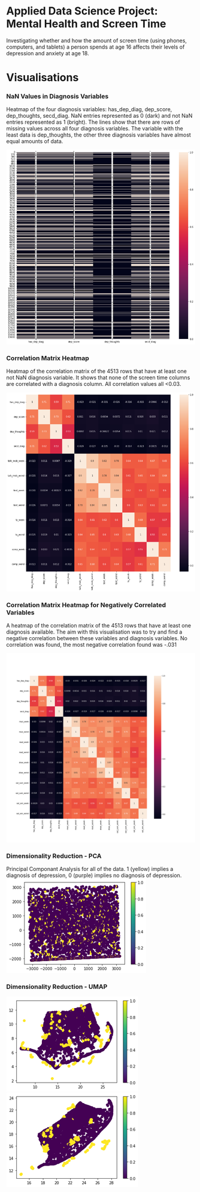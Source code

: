 # Applied Data Science Project: Mental Health and Screen Time
Investigating whether and how the amount of screen time (using phones, computers, and tablets) a person spends at age 16 
affects their levels of depression and anxiety at age 18.

# Visualisations

### NaN Values in Diagnosis Variables <a name="nan-in-diag"></a>

Heatmap of the four diagnosis variables: has_dep_diag, dep_score, dep_thoughts, secd_diag.
NaN entries represented as 0 (dark) and not NaN entries represented as 1 (bright). 
The lines show that there are rows of missing values across all four diagnosis variables. 
The variable with the least data is dep_thoughts, the other three diagnosis variables have almost equal amounts of data.

![NaN vs not NaN entries fo diagnosis variables](https://github.com/phillipSloan/applied-data-science/blob/main/images/nan-diagnosis-heatmap.png?raw=true)

### Correlation Matrix Heatmap
<a href="#correlation-matrix-heatmap"></a>

Heatmap of the correlation matrix of the 4513 rows that have at least one not NaN diagnosis variable. 
It shows that none of the screen time columns are correlated with a diagnosis column.
All correlation values all <0.03.


![Correlation Matrix Heatmap showing no correlation between mental health and screen time](https://github.com/phillipSloan/applied-data-science/blob/main/images/correlation-matrix-heatmap.png?raw=true)


### Correlation Matrix Heatmap for Negatively Correlated Variables <a name="neg_correlation_matrix_heatmap"></a>
A heatmap of the correlation matrix of the 4513 rows that have at least one diagnosis available.
The aim with this visualisation was to try and find a negative correlation between these variables and diagnosis variables. No correlation was found, the most negative correlation found was -.031

![Correlation Matrix Heatmap showing no correlation between mental health and variables thought to positively affect a childs mental health](https://github.com/phillipSloan/applied-data-science/blob/main/images/neg-correlation-matrix.png?raw=true)

### Dimensionality Reduction - PCA <a name="PCA"></a>
Principal Componant Analysis for all of the data. 1 (yellow) implies a diagnosis of depression, 0 (purple) implies no diagnosis of depression.
![PCA for mental health and screen time](https://github.com/phillipSloan/applied-data-science/blob/main/images/PCA.png?raw=true)

### Dimensionality Reduction - UMAP <a name="UMAP"></a>
![UMAP for mental health and screen time](https://github.com/phillipSloan/applied-data-science/blob/main/images/UMAP-50.png?raw=true)
![UMAP for mental health and screen time](https://github.com/phillipSloan/applied-data-science/blob/main/images/UMAP-500.png?raw=true)

